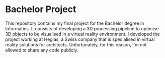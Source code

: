 # Bachelor Project

This repository contains my final project for the Bachelor degree in Informatics. It consists of developing a 3D processing pipeline to optimise 3D objects to be visualised in a virtual reality environment. I developed the project working at Hegias, a Swiss company that is specialised in virtual reality solutions for architects. Unfortunately, for this reason, I'm not allowed to share any code publicly.
